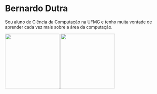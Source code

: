 # Bernardo Dutra



Sou aluno de Ciência da Computação na UFMG e tenho muita vontade de aprender cada vez mais sobre a área da computação.


 <div>
  <a href="https://github.com/bdlemos">
  <img height="180em" src="https://github-readme-stats.vercel.app/api?username=bdlemos&show_icons=true&theme=dark&include_all_commits=true&count_private=true"/>
  <img height="180em" src="https://github-readme-stats.vercel.app/api/top-langs/?username=bdlemos&layout=compact&langs_count=6&theme=dark&exclude_repo=TdB-App,Murph-Mobile,NLW-5"/>
</div>






